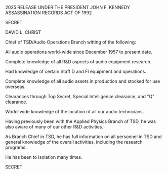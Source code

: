 2025 RELEASE UNDER THE PRESIDENT JOHN F. KENNEDY ASSASSINATION RECORDS ACT OF 1992

SECRET

DAVID L. CHRIST

Chief of TSD/Audio Operations Branch witting of the following:

All audio operations world-wide since December 1957 to present date.

Complete knowledge of all R&D aspects of audio equipment research.

Had knowledge of certain Staff D and Fl equipment and operations.

Complete knowledge of all audio assets in production and stocked for use overseas.

Clearances through Top Secret, Special Intelligence clearance, and "Q" clearance.

World-wide knowledge of the location of all our audio technicians.

Having previously been with the Applied Physics Branch of TSD, he was also aware of many of our other R&D activities.

As Branch Chief in TSD, he has full information on all personnel in TSD and general knowledge of the overall activities, including the research programs.

He has been to Isolation many times.

SECRET
